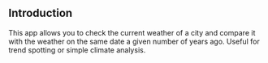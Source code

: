 ## Introduction

This app allows you to check the current weather of a city and compare it with the weather on the same date a given number of years ago. Useful for trend spotting or simple climate analysis.

